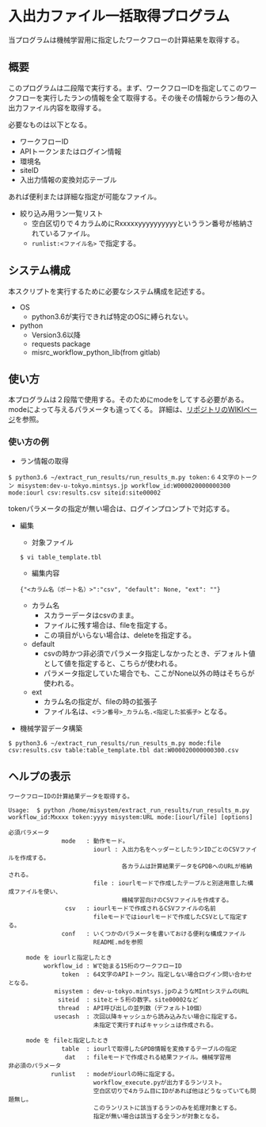# 入出力ファイル一括取得プログラム

当プログラムは機械学習用に指定したワークフローの計算結果を取得する。

## 概要　

このプログラムは二段階で実行する。まず、ワークフローIDを指定してこのワークフローを実行したランの情報を全て取得する。その後その情報からラン毎の入出力ファイル内容を取得する。

必要なものは以下となる。

* ワークフローID
* APIトークンまたはログイン情報
* 環境名
* siteID
* 入出力情報の変換対応テーブル

あれば便利または詳細な指定が可能なファイル。
* 絞り込み用ラン一覧リスト
  + 空白区切りで４カラムめにRxxxxxyyyyyyyyyyというラン番号が格納されているファイル。
  + ```runlist:<ファイル名>``` で指定する。

## システム構成

本スクリプトを実行するために必要なシステム構成を記述する。

* OS
  + python3.6が実行できれば特定のOSに縛られない。
* python
  + Version3.6以降
  + requests package
  + misrc_workflow_python_lib(from gitlab)


## 使い方

本プログラムは２段階で使用する。そのためにmodeをしてする必要がある。modeによって与えるパラメータも違ってくる。
詳細は、[リポジトリのWIKIページ](https://gitlab.mintsys.jp/midev/extract_run_results/-/wikis/%E5%8B%95%E4%BD%9C%E4%BB%95%E6%A7%98)を参照。

### 使い方の例
* ラン情報の取得
```
$ python3.6 ~/extract_run_results/run_results_m.py token:６４文字のトークン misystem:dev-u-tokyo.mintsys.jp workflow_id:W000020000000300 mode:iourl csv:results.csv siteid:site00002
```

tokenパラメータの指定が無い場合は、ログインプロンプトで対応する。

* 編集
  + 対象ファイル
  ```
  $ vi table_template.tbl
  ```
  + 編集内容
  ```
  {"<カラム名（ポート名）>":"csv", "default": None, "ext": ""}
  ```
  + カラム名
    - スカラーデータはcsvのまま。
    - ファイルに残す場合は、fileを指定する。
    - この項目がいらない場合は、deleteを指定する。
  + default
    - csvの時かつ非必須でパラメータ指定しなかったとき、デフォルト値として値を指定すると、こちらが使われる。
    - パラメータ指定していた場合でも、ここがNone以外の時はそちらが使われる。
  + ext
    - カラム名の指定が、fileの時の拡張子
    - ファイル名は、```<ラン番号>_カラム名.<指定した拡張子>``` となる。

* 機械学習データ構築
```
$ python3.6 ~/extract_run_results/run_results_m.py mode:file csv:results.csv table:table_template.tbl dat:W000020000000300.csv
```
 
## ヘルプの表示

```
ワークフローIDの計算結果データを取得する。

Usage:  $ python /home/misystem/extract_run_results/run_results_m.py workflow_id:Mxxxx token:yyyy misystem:URL mode:[iourl/file] [options]

必須パラメータ
               mode   : 動作モード。
                        iourl : 入出力名をヘッダーとしたランIDごとのCSVファイルを作成する。
                                各カラムは計算結果データをGPDBへのURLが格納される。
                        file : iourlモードで作成したテーブルと別途用意した構成ファイルを使い、
                                機械学習向けのCSVファイルを作成する。 
                csv   : iourlモードで作成されるCSVファイルの名前
                        fileモードではiourlモードで作成したCSVとして指定する。
               conf   : いくつかのパラメータを書いておける便利な構成ファイル
                        README.mdを参照

     mode を iourlと指定したとき
          workflow_id : Wで始まる15桁のワークフローID
               token  : 64文字のAPIトークン。指定しない場合ログイン問い合わせとなる。
             misystem : dev-u-tokyo.mintsys.jpのようなMIntシステムのURL
              siteid  : siteと＋５桁の数字。site00002など
              thread  : API呼び出しの並列数（デフォルト10個）
             usecash  : 次回以降キャッシュから読み込みたい場合に指定する。
                        未指定で実行すればキャッシュは作成される。

     mode を fileと指定したとき
               table  : iourlで取得したGPDB情報を変換するテーブルの指定
                dat   : fileモードで作成される結果ファイル。機械学習用
非必須のパラメータ
            runlist   : modeがiourlの時に指定する。
                        workflow_execute.pyが出力するランリスト。
                        空白区切りで4カラム目にIDがあれば他はどうなっていても問題無し。
                        このランリストに該当するランのみを処理対象とする。
                        指定が無い場合は該当する全ランが対象となる。

```

